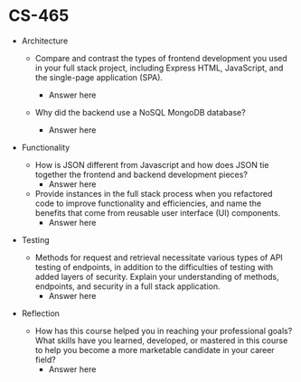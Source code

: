 # CS-465

- Architecture
    - Compare and contrast the types of frontend development you used in your full stack project, including Express HTML, JavaScript, and the single-page application (SPA).
        - Answer here 

    - Why did the backend use a NoSQL MongoDB database?

        - Answer here 

- Functionality
    - How is JSON different from Javascript and how does JSON tie together the frontend and backend development pieces?
        - Answer here
    - Provide instances in the full stack process when you refactored code to improve functionality and efficiencies, and name the benefits that come from reusable user interface (UI) components.
        - Answer here

- Testing
    - Methods for request and retrieval necessitate various types of API testing of endpoints, in addition to the difficulties of testing with added layers of security. Explain your understanding of methods, endpoints, and security in a full stack application.
        - Answer here

- Reflection
    - How has this course helped you in reaching your professional goals? What skills have you learned, developed, or mastered in this course to help you become a more marketable candidate in your career field?
        - Answer here


